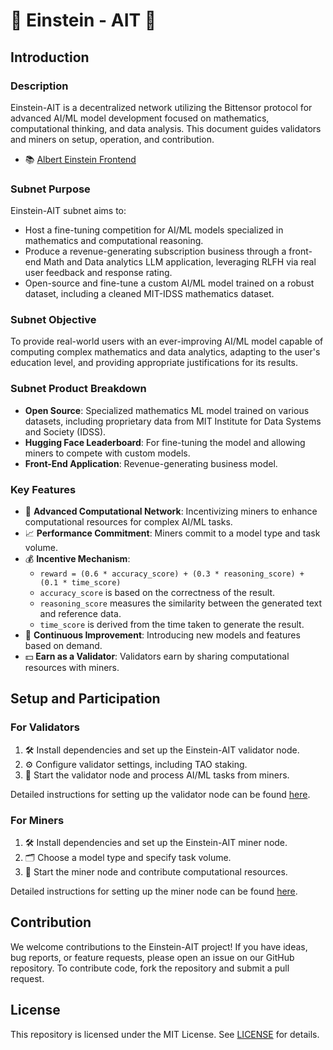 # 🧠 Einstein - AIT 🤖

## Introduction

### Description
Einstein-AIT is a decentralized network utilizing the Bittensor protocol for advanced AI/ML model development focused on mathematics, computational thinking, and data analysis. This document guides validators and miners on setup, operation, and contribution.

- 📚 [Albert Einstein Frontend](https://albert.aitprotocol.ai/)

### Subnet Purpose

Einstein-AIT subnet aims to:

- Host a fine-tuning competition for AI/ML models specialized in mathematics and computational reasoning.
- Produce a revenue-generating subscription business through a front-end Math and Data analytics LLM application, leveraging RLFH via real user feedback and response rating.
- Open-source and fine-tune a custom AI/ML model trained on a robust dataset, including a cleaned MIT-IDSS mathematics dataset.

### Subnet Objective

To provide real-world users with an ever-improving AI/ML model capable of computing complex mathematics and data analytics, adapting to the user's education level, and providing appropriate justifications for its results.

### Subnet Product Breakdown

- **Open Source**: Specialized mathematics ML model trained on various datasets, including proprietary data from MIT Institute for Data Systems and Society (IDSS).
- **Hugging Face Leaderboard**: For fine-tuning the model and allowing miners to compete with custom models.
- **Front-End Application**: Revenue-generating business model.

### Key Features
- 🚀 **Advanced Computational Network**: Incentivizing miners to enhance computational resources for complex AI/ML tasks.
- 📈 **Performance Commitment**: Miners commit to a model type and task volume.
- 💰 **Incentive Mechanism**: 
  - `reward = (0.6 * accuracy_score) + (0.3 * reasoning_score) + (0.1 * time_score)`
  - `accuracy_score` is based on the correctness of the result.
  - `reasoning_score` measures the similarity between the generated text and reference data.
  - `time_score` is derived from the time taken to generate the result.
- 🌟 **Continuous Improvement**: Introducing new models and features based on demand.
- 💵 **Earn as a Validator**: Validators earn by sharing computational resources with miners.

## Setup and Participation

### For Validators
1. 🛠️ Install dependencies and set up the Einstein-AIT validator node.
2. ⚙️ Configure validator settings, including TAO staking.
3. 🚀 Start the validator node and process AI/ML tasks from miners.

Detailed instructions for setting up the validator node can be found [here](docs/validator.md).

### For Miners
1. 🛠️ Install dependencies and set up the Einstein-AIT miner node.
2. 🗂️ Choose a model type and specify task volume.
3. 🚀 Start the miner node and contribute computational resources.

Detailed instructions for setting up the miner node can be found [here](docs/miner.md).

## Contribution
We welcome contributions to the Einstein-AIT project! If you have ideas, bug reports, or feature requests, please open an issue on our GitHub repository. To contribute code, fork the repository and submit a pull request.

## License
This repository is licensed under the MIT License. See [LICENSE](./LICENSE) for details.
